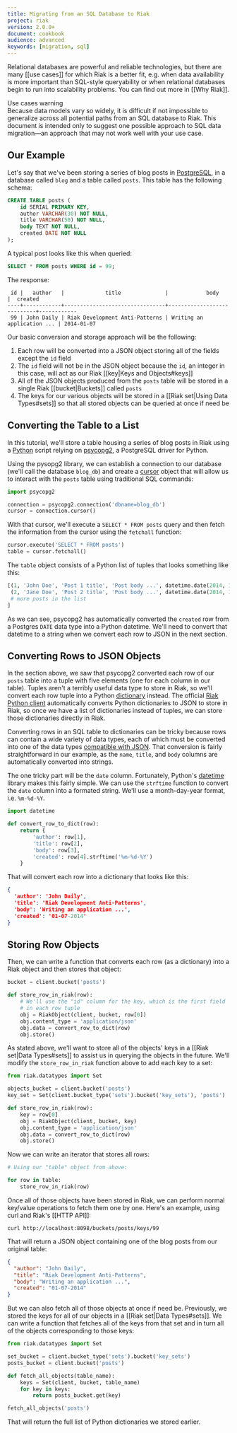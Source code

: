 ```yaml
---
title: Migrating from an SQL Database to Riak
project: riak
version: 2.0.0+
document: cookbook
audience: advanced
keywords: [migration, sql]
---
```


Relational databases are powerful and reliable technologies, but there
are many [[use cases]] for which Riak is a better fit, e.g. when data
availability is more important than SQL-style queryability or when
relational databases begin to run into scalability problems. You can
find out more in [[Why Riak]].

<div class="note">
<div class="title">Use cases warning</div>
Because data models vary so widely, it is difficult if not impossible to
generalize across all potential paths from an SQL database to Riak. This
document is intended only to suggest one possible approach to SQL data
migration&mdash;an approach that may not work well with your use case.
</div>

## Our Example

Let's say that we've been storing a series of blog posts in
[PostgreSQL](http://www.postgresql.org/), in a database called `blog`
and a table called `posts`. This table has the following schema:

```sql
CREATE TABLE posts (
    id SERIAL PRIMARY KEY,
    author VARCHAR(30) NOT NULL,
    title VARCHAR(50) NOT NULL,
    body TEXT NOT NULL,
    created DATE NOT NULL
);
```

A typical post looks like this when queried:

```sql
SELECT * FROM posts WHERE id = 99;
```

The response:

```
 id |   author   |             title              |            body            |  created
----+------------+--------------------------------+----------------------------+------------
 99 | John Daily | Riak Development Anti-Patterns | Writing an application ... | 2014-01-07
```

Our basic conversion and storage approach will be the following:

1. Each row will be converted into a JSON object storing all of the fields except the `id` field
2. The `id` field will not be in the JSON object because the `id`, an integer in this case, will act as our Riak [[key|Keys and Objects#keys]]
3. All of the JSON objects produced from the `posts` table will be stored in a single Riak [[bucket|Buckets]] called `posts`
4. The keys for our various objects will be stored in a [[Riak set|Using Data Types#sets]] so that all stored objects can be queried at once if need be

## Converting the Table to a List

In this tutorial, we'll store a table housing a series of blog posts in
Riak using a [Python](https://www.python.org/) script relying on
[psycopg2](http://initd.org/psycopg/docs/), a PostgreSQL driver for
Python.

Using the pysopg2 library, we can establish a connection to our database
(we'll call the database `blog_db`) and create a
[cursor](http://www.postgresql.org/docs/9.2/static/plpgsql-cursors.html)
object that will allow us to interact with the `posts` table using
traditional SQL commands:

```python
import psycopg2

connection = psycopg2.connection('dbname=blog_db')
cursor = connection.cursor()
```

With that cursor, we'll execute a `SELECT * FROM posts` query and then
fetch the information from the cursor using the `fetchall` function:

```python
cursor.execute('SELECT * FROM posts')
table = cursor.fetchall()
```

The `table` object consists of a Python list of tuples that looks
something like this:

```python
[(1, 'John Doe', 'Post 1 title', 'Post body ...', datetime.date(2014, 1, 1)),
 (2, 'Jane Doe', 'Post 2 title', 'Post body ...', datetime.date(2014, 1, 2)),
 # more posts in the list
]
```

As we can see, psycopg2 has automatically converted the `created` row
from a Postgres `DATE` data type into a Python datetime. We'll need to
convert that datetime to a string when we convert each row to JSON in
the next section.

## Converting Rows to JSON Objects

In the section above, we saw that psycopg2 converted each row of our
`posts` table into a tuple with five elements (one for each column in
our table). Tuples aren't a terribly useful data type to store in Riak,
so we'll convert each row tuple into a Python
[dictionary](https://docs.python.org/2/tutorial/datastructures.html#dictionaries)
instead. The official [Riak Python client](https://github.com/basho/riak-python-client)
automatically converts Python dictionaries to JSON to store in Riak, so
once we have a list of dictionaries instead of tuples, we can store
those dictionaries directly in Riak.

Converting rows in an SQL table to dictionaries can be tricky because
rows can contain a wide variety of data types, each of which must be
converted into one of the data types 
[compatible with JSON](http://en.wikipedia.org/wiki/JSON#Data_types.2C_syntax_and_example).
That conversion is fairly straightforward in our example, as the `name`,
`title`, and `body` columns are automatically converted into strings.

The one tricky part will be the `date` column. Fortunately, Python's
[datetime](https://docs.python.org/2/library/datetime.html) library
makes this fairly simple. We can use the `strftime` function to
convert the `date` column into a formated string. We'll use a
month-day-year format, i.e. `%m-%d-%Y`.

```python
import datetime

def convert_row_to_dict(row):
	return {
		'author': row[1],
		'title': row[2],
		'body': row[3],
		'created': row[4].strftime('%m-%d-%Y')
	}
```

That will convert each row into a dictionary that looks like this:

```json
{
  'author': 'John Daily',
  'title': 'Riak Development Anti-Patterns',
  'body': 'Writing an application ...',
  'created': '01-07-2014'
}
```

## Storing Row Objects

Then, we can write a function that converts each row (as a dictionary)
into a Riak object and then stores that object:

```python
bucket = client.bucket('posts')

def store_row_in_riak(row):
	# We'll use the "id" column for the key, which is the first field
	# in each row tuple
	obj = RiakObject(client, bucket, row[0])
	obj.content_type = 'application/json'
	obj.data = convert_row_to_dict(row)
	obj.store()
```

As stated above, we'll want to store all of the objects' keys in a
[[Riak set|Data Types#sets]] to assist us in querying the objects in the
future. We'll modify the `store_row_in_riak` function above to add each
key to a set:

```python
from riak.datatypes import Set

objects_bucket = client.bucket('posts')
key_set = Set(client.bucket_type('sets').bucket('key_sets'), 'posts')

def store_row_in_riak(row):
	key = row[0]
	obj = RiakObject(client, bucket, key)
	obj.content_type = 'application/json'
	obj.data = convert_row_to_dict(row)
	obj.store()
```

Now we can write an iterator that stores all rows:

```python
# Using our "table" object from above:

for row in table:
	store_row_in_riak(row)
```

Once all of those objects have been stored in Riak, we can perform
normal key/value operations to fetch them one by one. Here's an example,
using curl and Riak's [[HTTP API]]:

```curl
curl http://localhost:8098/buckets/posts/keys/99
```

That will return a JSON object containing one of the blog posts from our
original table:

```json
{
  "author": "John Daily",
  "title": "Riak Development Anti-Patterns",
  "body": "Writing an application ...",
  "created": "01-07-2014"
}
```

But we can also fetch all of those objects at once if need be.
Previously, we stored the keys for all of our objects in a
[[Riak set|Data Types#sets]]. We can write a function that fetches all
of the keys from that set and in turn all of the objects corresponding
to those keys:

```python
from riak.datatypes import Set

set_bucket = client.bucket_type('sets').bucket('key_sets')
posts_bucket = client.bucket('posts')

def fetch_all_objects(table_name):
	keys = Set(client, bucket, table_name)
	for key in keys:
		return posts_bucket.get(key)

fetch_all_objects('posts')
```

That will return the full list of Python dictionaries we stored earlier.
